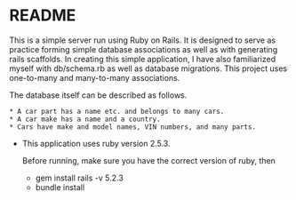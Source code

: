 # README

This is a simple server run using Ruby on Rails. It is designed to serve as practice forming simple database associations as well as with generating rails scaffolds. In creating this simple application, I have also familiarized myself with db/schema.rb as well as database migrations. This project uses one-to-many and many-to-many associations.

The database itself can be described as follows.

    * A car part has a name etc. and belongs to many cars.
    * A car make has a name and a country.
    * Cars have make and model names, VIN numbers, and many parts.

* This application uses ruby version 2.5.3.

  Before running, make sure you have the correct version of ruby, then
    * gem install rails -v 5.2.3
    * bundle install

